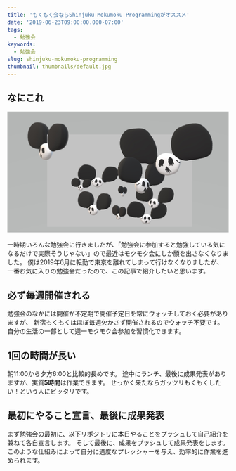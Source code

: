 ```yaml
---
title: 'もくもく会ならShinjuku Mokumoku Programmingがオススメ'
date: '2019-06-23T09:00:00.000-07:00'
tags:
  - 勉強会
keywords:
  - 勉強会
slug: shinjuku-mokumoku-programming
thumbnail: thumbnails/default.jpg
---
```


## なにこれ


![](./many_panda.jpg)

一時期いろんな勉強会に行きましたが、「勉強会に参加すると勉強している気になるだけで実際そうじゃない」ので最近はモクモク会にしか顔を出さなくなりました。
僕は2019年6月に転勤で東京を離れてしまって行けなくなりましたが、一番お気に入りの勉強会だったので、この記事で紹介したいと思います。

## 必ず毎週開催される

勉強会のなかには開催が不定期で開催予定日を常にウォッチしておく必要がありますが、
新宿もくもくはほぼ毎週欠かさず開催されるのでウォッチ不要です。
自分の生活の一部として週一モクモク会参加を習慣化できます。


## 1回の時間が長い

朝11:00から夕方6:00と比較的長めです。
途中にランチ、最後に成果発表がありますが、実質**5時間**は作業できます。
せっかく来たならガッツリもくもくしたい！という人にピッタリです。

## 最初にやること宣言、最後に成果発表

まず勉強会の最初に、以下リポジトリに本日やることをプッシュして自己紹介を兼ねて各自宣言します。
そして最後に、成果をプッシュして成果発表をします。
このような仕組みによって自分に適度なプレッシャーを与え、効率的に作業を進められます。